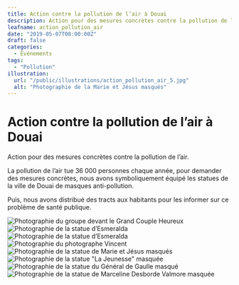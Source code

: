 ```yaml
---
title: Action contre la pollution de l’air à Douai
description: Action pour des mesures concrètes contre la pollution de l’air.
leafname: action_pollution_air
date: "2019-05-07T08:00:00Z"
draft: false
categories:
  - Événements
tags:
  - "Pollution"
illustration:
  url: "/public/illustrations/action_pollution_air_5.jpg"
  alt: "Photographie de la Marie et Jésus masqués"
---
```


# Action contre la pollution de l’air à Douai

Action pour des mesures concrètes contre la pollution de l’air.

La pollution de l’air tue 36 000 personnes chaque année, pour demander des mesures concrètes, nous avons symboliquement équipé les statues de la ville de Douai de masques anti-pollution.

Puis, nous avons distribué des tracts aux habitants pour les informer sur ce problème de santé publique.

![Photographie du groupe devant le Grand Couple Heureux](/public/illustrations/action_pollution_air.jpg)
![Photographie de la statue d’Esmeralda](/public/illustrations/action_pollution_air_2.jpg)
![Photographie de la statue d’Esmeralda](/public/illustrations/action_pollution_air_3.jpg)
![Photographie du photographe Vincent](/public/illustrations/action_pollution_air_4.jpg)
![Photographie de la statue de Marie et Jésus masqués](/public/illustrations/action_pollution_air_5.jpg)
![Photographie de la statue "La Jeunesse" masquée](/public/illustrations/action_pollution_air_6.jpg)
![Photographie de la statue du Général de Gaulle masqué](/public/illustrations/action_pollution_air_7.jpg)
![Photographie de la statue de Marceline Desborde Valmore masquée](/public/illustrations/action_pollution_air_8.jpg)
